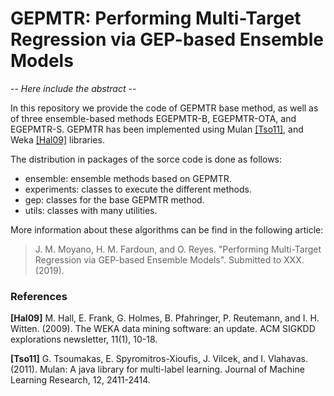 # GEPMTR: Performing Multi-Target Regression via GEP-based Ensemble Models

-- *Here include the abstract* --

In this repository we provide the code of GEPMTR base method, as well as of three ensemble-based methods EGEPMTR-B, EGEPMTR-OTA, and EGEPMTR-S. GEPMTR has been implemented using Mulan [[Tso11]](#Tso11), and Weka [[Hal09]](#Hal09) libraries.

The distribution in packages of the sorce code is done as follows:
* ensemble: ensemble methods based on GEPMTR.
* experiments: classes to execute the different methods.
* gep: classes for the base GEPMTR method.
* utils: classes with many utilities.

More information about these algorithms can be find in the following article:
> J. M. Moyano, H. M. Fardoun, and O. Reyes. "Performing Multi-Target Regression via GEP-based Ensemble Models". Submitted to XXX. (2019).


### References

<a name="Hal09"></a>**[Hal09]** M. Hall, E. Frank, G. Holmes, B. Pfahringer, P. Reutemann, and I. H. Witten. (2009). The WEKA data mining software: an update. ACM SIGKDD explorations newsletter, 11(1), 10-18.

<a name="Tso11"></a>**[Tso11]** G. Tsoumakas, E. Spyromitros-Xioufis, J. Vilcek, and I. Vlahavas. (2011). Mulan: A java library for multi-label learning. Journal of Machine Learning Research, 12, 2411-2414.